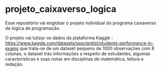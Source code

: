 # projeto_caixaverso_logica
Esse repositório vai englobar o projeto individual do programa caixaverso de lógica de programação. 

O projeto vai tulizar os dados da plataforma Kaggle  : https://www.kaggle.com/datasets/spscientist/students-performance-in-exams
que trata-se de um dataset pequeno de 1000 observações com  8 colunas, o dataset trás informações a respeito de estudantes, algumas caracteristicas e suas notas em disciplinas de matemática, leitura e redação. 

